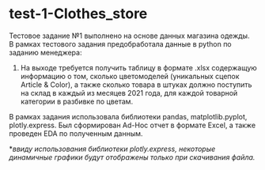 # test-1-Clothes_store
Тестовое задание №1 выполнено на основе данных магазина одежды.\
В рамках тестового задания предобработала данные в python по заданию менеджера:
1. На выходе требуется получить таблицу в формате .xlsx содержащую информацию о том, сколько цветомоделей (уникальных сцепок Article & Color), а также сколько товара в штуках должно поступить на склад в каждый из месяцев 2021 года, для каждой товарной категории в разбивке по цветам.

В рамках задания использовала библиотеки pandas, matplotlib.pyplot, plotly.express. Был сформирован Ad-Hoc отчет в формате Excel, а также проведен EDA по полученным данным.

**ввиду использования библиотеки plotly.express, некоторые динамичные графики будут отображены только при скачивания файла.*
